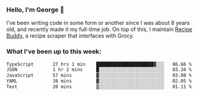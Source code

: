 ### Hello, I'm George 👋

I've been writing code in some form or another since I was about 8 years old, and recently made it my full-time job. On top of this, I maintain [Recipe Buddy](https://github.com/georgegebbett/recipe-buddy), a recipe scraper that interfaces with Grocy.  

<!--
**georgegebbett/georgegebbett** is a ✨ _special_ ✨ repository because its `README.md` (this file) appears on your GitHub profile.

Here are some ideas to get you started:

- 🔭 I’m currently working on ...
- 🌱 I’m currently learning ...
- 👯 I’m looking to collaborate on ...
- 🤔 I’m looking for help with ...
- 💬 Ask me about ...
- 📫 How to reach me: ...
- 😄 Pronouns: ...
- ⚡ Fun fact: ...
-->

### What I've been up to this week:
<!--START_SECTION:waka-->

```txt
TypeScript       27 hrs 1 min    █████████████████████▓░░░   86.66 %
JSON             1 hr 2 mins     █░░░░░░░░░░░░░░░░░░░░░░░░   03.34 %
JavaScript       57 mins         ▓░░░░░░░░░░░░░░░░░░░░░░░░   03.08 %
YAML             38 mins         ▓░░░░░░░░░░░░░░░░░░░░░░░░   02.05 %
Text             20 mins         ▒░░░░░░░░░░░░░░░░░░░░░░░░   01.11 %
```

<!--END_SECTION:waka-->
